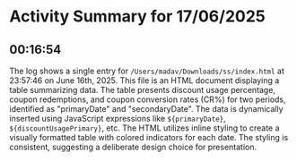 # Activity Summary for 17/06/2025

## 00:16:54
The log shows a single entry for `/Users/madav/Downloads/ss/index.html` at 23:57:46 on June 16th, 2025.  This file is an HTML document displaying a table summarizing data. The table presents discount usage percentage, coupon redemptions, and coupon conversion rates (CR%) for two periods, identified as "primaryDate" and "secondaryDate".  The data is dynamically inserted using JavaScript expressions like `${primaryDate}`, `${discountUsagePrimary}`, etc.  The HTML utilizes inline styling to create a visually formatted table with colored indicators for each date.  The styling is consistent, suggesting a deliberate design choice for presentation.

